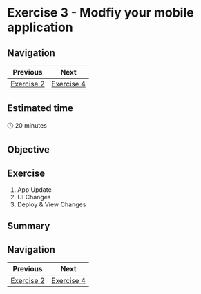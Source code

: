 # Exercise 3 - Modfiy your mobile application

## Navigation

| Previous| Next
|---|---|
| [Exercise 2](../ex2/README.md) | [Exercise 4](../ex4/README.md) | 

## Estimated time

:clock4: 20 minutes

## Objective


## Exercise

1. App Update 
2. UI Changes
3. Deploy & View Changes

## Summary


## Navigation

| Previous| Next
|---|---|
| [Exercise 2](../ex2/README.md) | [Exercise 4](../ex4/README.md) | 